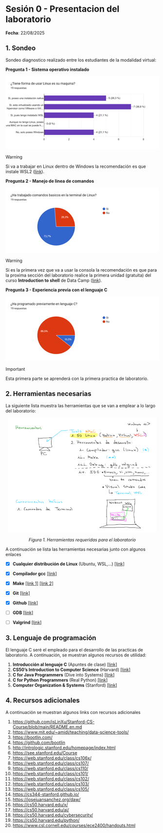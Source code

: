 # Sesión 0 - Presentacion del laboratorio

**Fecha**: 22/08/2025

## 1. Sondeo

Sondeo diagnostico realizado entre los estudiantes de la modalidad virtual:

**Pregunta 1 - Sistema operativo instalado**

<p align="center">
    <img src="images/encuesta/so_instalado.png" alt="im">
</p>

> [!WARNING] 
> Si va a trabajar en Linux dentro de Windows la recomendación es que instale WSL2 ([link](https://learn.microsoft.com/es-es/windows/wsl/install)).

**Pregunta 2 - Manejo de linea de comandos**

<p align="center">
    <img src="images/encuesta/linux.png" alt="im">
</p>

> [!WARNING] 
> Si es la primera vez que va a usar la consola la recomendación es que para la proxima sección del laboratorio realice la primera unidad (gratuita) del curso **Introduction to shell** de Data Camp ([link](https://www.datacamp.com/courses/introduction-to-shell)).

**Pregunta 3 - Experiencia previa con el lenguaje C**

<p align="center">
    <img src="images/encuesta/lenguaje_c.png" alt="im">
</p>

> [!IMPORTANT] 
> Esta primera parte se aprenderá con la primera practica de laboratorio.

## 2. Herramientas necesarias

La siguiente lista muestra las herramientas que se van a emplear a lo largo del laboratorio:

<p align="center">
    <img src="images/herramientas.png" alt="herramientas">
</p>
<p align="center"><em>Figura 1. Herramientas requeridas para el laboratorio</em></p>

A continuación se lista las herramientas necesarias junto con algunos enlaces

- [x] **Cualquier distribución de Linux** (Ubuntu, WSL,...) [[link]](https://udea-so.github.io/udea-so/docs/laboratorio/tutoriales/herramientas/linux/)
- [x] **Compilador gcc** [[link]](https://udea-so.github.io/udea-so/docs/laboratorio/tutoriales/herramientas/gcc/)
- [x] **Make** [[link 1]](https://makefiletutorial.com/) [[link 2]](https://github.com/vampy/Makefile)
- [x] **Git** [[link]](https://learn.microsoft.com/es-es/training/modules/intro-to-git/)
- [x] **Github** [[link]](https://learn.microsoft.com/es-es/training/modules/introduction-to-github/)
- [ ] **GDB** [[link]](https://udea-so.github.io/udea-so/docs/laboratorio/tutoriales/herramientas/gdb)
- [ ] **Valgrind** [[link]](https://udea-so.github.io/udea-so/docs/laboratorio/tutoriales/herramientas/valgrinds)


## 3. Lenguaje de programación

El lenguaje C seré el empleado para el desarrollo de las practicas de laboratorio. A continuación, se muestran algunos recursos de utilidad:

1. **Introducción al lenguaje C** (Apuntes de clase)  [[link]](https://udea-so.github.io/intro-c/intro.html)
2. **CS50’s Introduction to Computer Science** (Harvard) [[link]](https://cs50.harvard.edu/summer/2025/)
3. **C for Java Programmers** (Dive into Systems) [[link]](https://diveintosystems.org/book/Appendix1/index.html)
4. **C for Python Programmers** (Real Python) [[link]](https://realpython.com/c-for-python-programmers/)
5. **Computer Organization & Systems** (Stanford) [[link]](https://web.stanford.edu/class/archive/cs/cs107/cs107.1258/) 

## 4. Recursos adicionales

A continuación se muestran algunos links con recursos adicionales

1. https://github.com/isLinXu/Stanford-CS-Course/blob/main/README.en.md
2. https://www.mit.edu/~amidi/teaching/data-science-tools/
3. https://bootlin.com/
4. https://github.com/bootlin
5. http://intrologic.stanford.edu/homepage/index.html
6. https://see.stanford.edu/Course
7. https://web.stanford.edu/class/cs106x/
8. https://web.stanford.edu/class/cs107/
9. https://web.stanford.edu/class/cs110/
10. https://web.stanford.edu/class/cs101/
11. https://web.stanford.edu/class/cs102/
12. https://web.stanford.edu/class/cs103/
13. https://web.stanford.edu/class/cs105/
14. https://cs344-stanford.github.io/
15. https://josejuansanchez.org/daw/
16. https://cs50.harvard.edu/x/
17. https://cs50.harvard.edu/ai/
18. https://cs50.harvard.edu/cybersecurity/
19. https://cs50.harvard.edu/python/
20. https://www.csl.cornell.edu/courses/ece2400/handouts.html
